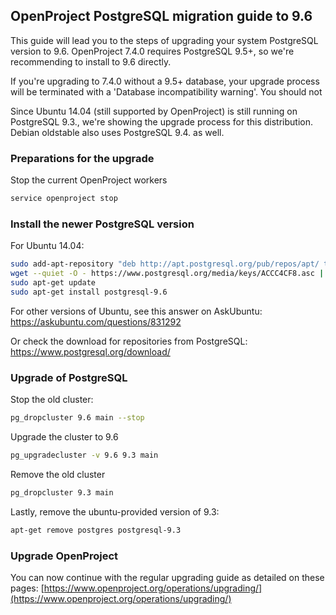 ## OpenProject PostgreSQL migration guide to 9.6

This guide will lead you to the steps of upgrading your system PostgreSQL version to 9.6.
OpenProject 7.4.0 requires PostgreSQL 9.5+, so we're recommending to install to 9.6 directly.

If you're upgrading to 7.4.0 without a 9.5+ database, your upgrade process will be terminated with a 'Database incompatibility warning'. You should not 

Since Ubuntu 14.04 (still supported by OpenProject) is still running on PostgreSQL 9.3., we're showing the 
upgrade process for this distribution. Debian oldstable also uses PostgreSQL 9.4. as well.

### Preparations for the upgrade

Stop the current OpenProject workers

```bash
service openproject stop
```

### Install the newer PostgreSQL version

For Ubuntu 14.04:

```bash
sudo add-apt-repository "deb http://apt.postgresql.org/pub/repos/apt/ trusty-pgdg main"
wget --quiet -O - https://www.postgresql.org/media/keys/ACCC4CF8.asc | sudo apt-key add -
sudo apt-get update
sudo apt-get install postgresql-9.6
```


For other versions of Ubuntu, see this answer on AskUbuntu:
https://askubuntu.com/questions/831292

Or check the download for repositories from PostgreSQL:
https://www.postgresql.org/download/


### Upgrade of PostgreSQL


 Stop the old cluster:
 
 ```bash
 pg_dropcluster 9.6 main --stop
 ```
 
 Upgrade the cluster to 9.6
 
 ```bash 
 pg_upgradecluster -v 9.6 9.3 main
 ```
 
 Remove the old cluster
 
 ```bash
 pg_dropcluster 9.3 main
 ```
 
 Lastly, remove the ubuntu-provided version of 9.3:
 
 ```bash 
 apt-get remove postgres postgresql-9.3
 ```
 
 ### Upgrade OpenProject
 
You can now continue with the regular upgrading guide as detailed on these pages:
[https://www.openproject.org/operations/upgrading/](https://www.openproject.org/operations/upgrading/)
